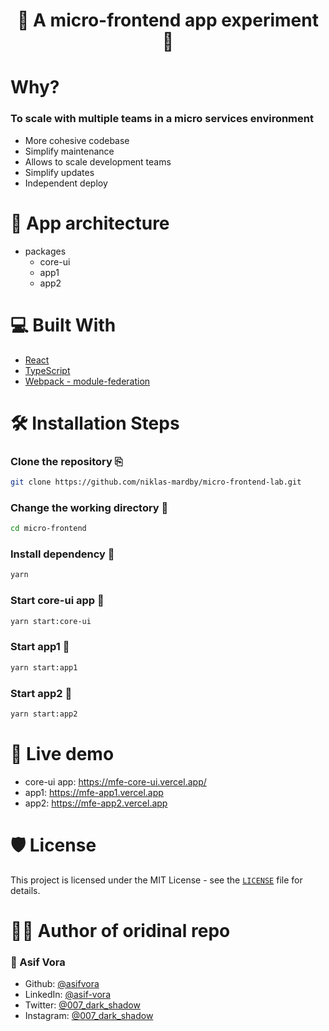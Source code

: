 <h1 align="center">🧪 A micro-frontend app experiment 🧪</h1>

# Why?

### To scale with multiple teams in a micro services environment

- More cohesive codebase
- Simplify maintenance
- Allows to scale development teams
- Simplify updates
- Independent deploy

# 📖 App architecture

- packages
  - core-ui
  - app1
  - app2

# 💻 Built With

- [React](https://reactjs.org/)
- [TypeScript](https://www.typescriptlang.org/)
- [Webpack - module-federation](https://webpack.js.org/concepts/module-federation/#root)

# 🛠️ Installation Steps

### Clone the repository ⎘

```bash
git clone https://github.com/niklas-mardby/micro-frontend-lab.git

```

### Change the working directory 📂

```bash
cd micro-frontend
```

### Install dependency 🚚

```bash
yarn
```

### Start core-ui app :rocket:

```bash
yarn start:core-ui
```

### Start app1 :rocket:

```bash
yarn start:app1
```

### Start app2 :rocket:

```bash
yarn start:app2
```

# 🚀 Live demo

- core-ui app: https://mfe-core-ui.vercel.app/
- app1: https://mfe-app1.vercel.app
- app2: https://mfe-app2.vercel.app

# 🛡️ License

This project is licensed under the MIT License - see the [`LICENSE`](./LICENSE) file for details.

# 👨‍💻 Author of oridinal repo

### 👤 Asif Vora

- Github: [@asifvora](https://github.com/asif-simform)
- LinkedIn: [@asif-vora](https://www.linkedin.com/in/asif-vora/)
- Twitter: [@007_dark_shadow](https://twitter.com/007_dark_shadow)
- Instagram: [@007_dark_shadow](https://www.instagram.com/007_dark_shadow/)
